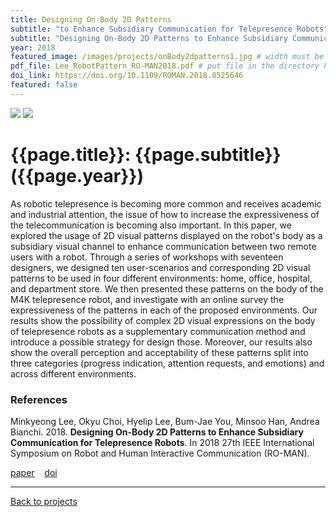 ```yaml
---
title: Designing On-Body 2D Patterns
subtitle: "to Enhance Subsidiary Communication for Telepresence Robots"
subtitle: "Designing On-Body 2D Patterns to Enhance Subsidiary Communication for Telepresence Robots"
year: 2018
featured_image: /images/projects/onBody2dpatterns1.jpg # width must be 1600px	
pdf_file: Lee_RobotPattern_RO-MAN2018.pdf # put file in the directory FILES
doi_link: https://doi.org/10.1109/ROMAN.2018.8525646
featured: false
---
```



<div class="gallery" data-columns="1">
	<img src="/images/projects/onBody2dpatterns2.jpg">
	<img src="/images/projects/onBody2dpatterns3.jpg">
</div>


<!-- DO NOT CHANGE MANUALLY -->
# {{page.title}}: {{page.subtitle}} ({{page.year}})

As robotic telepresence is becoming more common and receives academic and industrial attention, the issue of how to increase the expressiveness of the telecommunication is becoming also important. In this paper, we explored the usage of 2D visual patterns displayed on the robot's body as a subsidiary visual channel to enhance communication between two remote users with a robot. Through a series of workshops with seventeen designers, we designed ten user-scenarios and corresponding 2D visual patterns to be used in four different environments: home, office, hospital, and department store. We then presented these patterns on the body of the M4K telepresence robot, and investigate with an online survey the expressiveness of the patterns in each of the proposed environments. Our results show the possibility of complex 2D visual expressions on the body of telepresence robots as a supplementary communication method and introduce a possible strategy for design those. Moreover, our results also show the overall perception and acceptability of these patterns split into three categories (progress indication, attention requests, and emotions) and across different environments.

### References
Minkyeong Lee, Okyu Choi, Hyelip Lee, Bum-Jae You, Minsoo Han, Andrea Bianchi. 2018. **Designing On-Body 2D Patterns to Enhance Subsidiary Communication for Telepresence Robots**. In 2018 27th IEEE International Symposium on Robot and Human Interactive Communication (RO-MAN).

<!-- DO NOT CHANGE MANUALLY -->
<a href="{{ site.url }}/files/{{ page.year }}/{{ page.pdf_file }}" target="_blank">paper</a>&nbsp;&nbsp;&nbsp;
<a href="{{ page.doi_link }}" target="_blank">doi</a>

--- 

<a href="/index.html" class="button button--large">Back to projects</a>